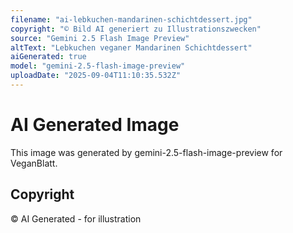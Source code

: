 ```yaml
---
filename: "ai-lebkuchen-mandarinen-schichtdessert.jpg"
copyright: "© Bild AI generiert zu Illustrationszwecken"
source: "Gemini 2.5 Flash Image Preview"
altText: "Lebkuchen veganer Mandarinen Schichtdessert"
aiGenerated: true
model: "gemini-2.5-flash-image-preview"
uploadDate: "2025-09-04T11:10:35.532Z"
---
```


# AI Generated Image

This image was generated by gemini-2.5-flash-image-preview for VeganBlatt.

## Copyright
© AI Generated - for illustration
